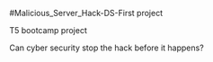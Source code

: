 #Malicious_Server_Hack-DS-First project

T5 bootcamp project

Can cyber security stop the hack before it happens?

